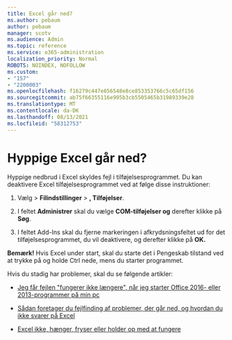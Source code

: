 ```yaml
---
title: Excel går ned?
ms.author: pebaum
author: pebaum
manager: scotv
ms.audience: Admin
ms.topic: reference
ms.service: o365-administration
localization_priority: Normal
ROBOTS: NOINDEX, NOFOLLOW
ms.custom:
- "157"
- "2200003"
ms.openlocfilehash: f16279c447e656548e8ce853353766c5c65df156
ms.sourcegitcommit: ab75f66355116e995b3cb5505465b31989339e28
ms.translationtype: MT
ms.contentlocale: da-DK
ms.lasthandoff: 08/13/2021
ms.locfileid: "58312753"
---
```

# <a name="frequent-excel-crashes"></a>Hyppige Excel går ned?

Hyppige nedbrud i Excel skyldes fejl i tilføjelsesprogrammet. Du kan deaktivere Excel tilføjelsesprogrammet ved at følge disse instruktioner:
  
1. Vælg  \> **Filindstillinger** \> **, Tilføjelser**.

2. I feltet **Administrer** skal du vælge **COM-tilføjelser og** derefter klikke på **Søg**.

3. I feltet Add-Ins skal du fjerne markeringen i afkrydsningsfeltet ud for det tilføjelsesprogrammet, du vil deaktivere, og derefter klikke på **OK.**

**Bemærk!** Hvis Excel under start, skal du starte det i Pengeskab tilstand ved at trykke på og holde Ctrl nede, mens du starter programmet.
  
Hvis du stadig har problemer, skal du se følgende artikler:
  
- [Jeg får fejlen "fungerer ikke længere", når jeg starter Office 2016- eller 2013-programmer på min pc](https://support.office.com/article/52bd7985-4e99-4a35-84c8-2d9b8301a2fa.aspx)

- [Sådan foretager du fejlfinding af problemer, der går ned, og hvordan du ikke svarer på Excel](https://support.microsoft.com/help/2758592/how-to-troubleshoot-crashing-and-not-responding-issues-with-excel)

- [Excel ikke, hænger, fryser eller holder op med at fungere](https://support.office.com/article/37e7d3c9-9e84-40bf-a805-4ca6853a1ff4.aspx)
